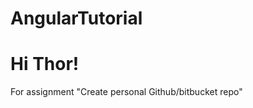 AngularTutorial
===============

# Hi Thor! #


For assignment "Create personal Github/bitbucket repo"
